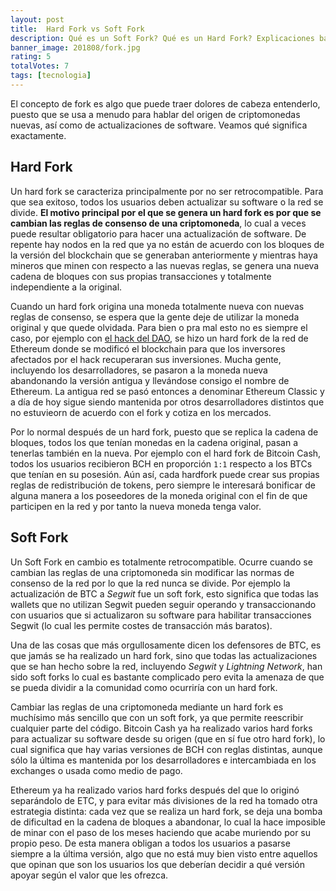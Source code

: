 ```yaml
---
layout: post
title:  Hard Fork vs Soft Fork
description: Qué es un Soft Fork? Qué es un Hard Fork? Explicaciones básicas y diferencias entre los dos.
banner_image: 201808/fork.jpg
rating: 5
totalVotes: 7
tags: [tecnologia]
---
```


El concepto de fork es algo que puede traer dolores de cabeza entenderlo, puesto que se usa a menudo para hablar del origen de criptomonedas nuevas, así como de actualizaciones de software. Veamos qué significa exactamente.

<!--more-->

## <a name="hardfork"></a> Hard Fork

Un hard fork se caracteriza principalmente por no ser retrocompatible. Para que sea exitoso, todos los usuarios deben actualizar su software o la red se divide. **El motivo principal por el que se genera un hard fork es por que se cambian las reglas de consenso de una criptomoneda**, lo cual a veces puede resultar obligatorio para hacer una actualización de software. De repente hay nodos en la red que ya no están de acuerdo con los bloques de la versión del blockchain que se generaban anteriormente y mientras haya mineros que minen con respecto a las nuevas reglas, se genera una nueva cadena de bloques con sus propias transacciones y totalmente independiente a la original.

Cuando un hard fork origina una moneda totalmente nueva con nuevas reglas de consenso, se espera que la gente deje de utilizar la moneda original y que quede olvidada. Para bien o pra mal esto no es siempre el caso, por ejemplo con [el hack del DAO](/que-es-ethereum#dao), se hizo un hard fork de la red de Ethereum donde se modificó el blockchain para que los inversores afectados por el hack recuperaran sus inversiones. Mucha gente, incluyendo los desarrolladores, se pasaron a la moneda nueva abandonando la versión antigua y llevándose consigo el nombre de Ethereum. La antigua red se pasó entonces a denominar Ethereum Classic y a día de hoy sigue siendo mantenida por otros desarrolladores distintos que no estuvieorn de acuerdo con el fork y cotiza en los mercados.

Por lo normal después de un hard fork, puesto que se replica la cadena de bloques, todos los que tenían monedas en la cadena original, pasan a tenerlas también en la nueva. Por ejemplo con el hard fork de Bitcoin Cash, todos los usuarios recibieron BCH en proporción `1:1` respecto a los BTCs que tenían en su posesión. Aún así, cada hardfork puede crear sus propias reglas de redistribución de tokens, pero siempre le interesará bonificar de alguna manera a los poseedores de la moneda original con el fin de que participen en la red y por tanto la nueva moneda tenga valor.

## <a name="softfork"></a> Soft Fork

Un Soft Fork en cambio es totalmente retrocompatible. Ocurre cuando se cambian las reglas de una criptomoneda sin modificar las normas de consenso de la red por lo que la red nunca se divide. Por ejemplo la actualización de BTC a *Segwit* fue un soft fork, esto significa que todas las wallets que no utilizan Segwit pueden seguir operando y transaccionando con usuarios que si actualizaron su software para habilitar transacciones Segwit (lo cual les permite costes de transacción más baratos).

Una de las cosas que más orgullosamente dicen los defensores de BTC, es que jamás se ha realizado un hard fork, sino que todas las actualizaciones que se han hecho sobre la red, incluyendo *Segwit* y *Lightning Network*, han sido soft forks lo cual es bastante complicado pero evita la amenaza de que se pueda dividir a la comunidad como ocurriría con un hard fork.

Cambiar las reglas de una criptomoneda mediante un hard fork es muchísimo más sencillo que con un soft fork, ya que permite reescribir cualquier parte del código. Bitcoin Cash ya ha realizado varios hard forks para actualizar su software desde su origen (que en sí fue otro hard fork), lo cual significa que hay varias versiones de BCH con reglas distintas, aunque sólo la última es mantenida por los desarrolladores e intercambiada en los exchanges o usada como medio de pago.

Ethereum ya ha realizado varios hard forks después del que lo originó separándolo de ETC, y para evitar más divisiones de la red ha tomado otra estrategia distinta: cada vez que se realiza un hard fork, se deja una bomba de dificultad en la cadena de bloques a abandonar, lo cual la hace imposible de minar con el paso de los meses haciendo que acabe muriendo por su propio peso. De esta manera obligan a todos los usuarios a pasarse siempre a la última versión, algo que no está muy bien visto entre aquellos que opinan que son los usuarios los que deberían decidir a qué versión apoyar según el valor que les ofrezca.

